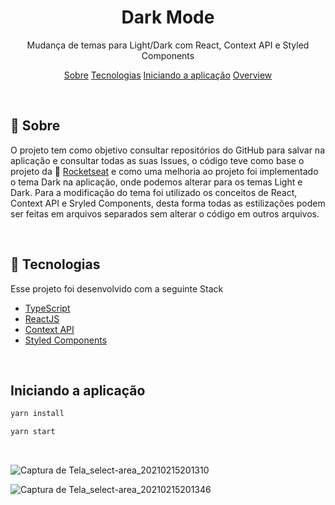 <h1 align="center">
    Dark Mode
</h1>
<p align="center">Mudança de temas para Light/Dark com React, Context API e Styled Components</p>

<p align="center">
 <a href="#sobre">Sobre</a> 
 <a href="#tecnologias">Tecnologias</a>
 <a href="#iniciando">Iniciando a aplicação</a>
 <a href="#overview">Overview</a>
</p>

<br/>
<a id="sobre"></a>

## :scroll: Sobre

O projeto tem como objetivo consultar repositórios do GitHub para salvar na aplicação e consultar todas as suas Issues, o código teve como base o projeto da 
:rocket: [Rocketseat](https://rocketseat.com.br/) e como uma melhoria ao projeto foi implementado o tema Dark na aplicação, onde podemos alterar para os temas Light e Dark. Para a modificação do tema foi utilizado os conceitos de React, Context API e Sryled Components, desta forma todas as estilizações podem ser feitas em arquivos separados sem alterar o código em outros arquivos.

<br/>
<a id="tecnologias"></a>

## :wrench: Tecnologias

Esse projeto foi desenvolvido com a seguinte Stack

- [TypeScript](https://www.typescriptlang.org/)
- [ReactJS](https://reactjs.org/)
- [Context API](https://pt-br.reactjs.org/docs/context.html)
- [Styled Components](https://www.styled-components.com/)

<br/>
<a id="iniciando"></a>

## Iniciando a aplicação

```sh
yarn install

yarn start
```

<br/>
<a id="overview"></a>


![Captura de Tela_select-area_20210215201310](https://user-images.githubusercontent.com/44972197/108001178-83c90b80-6fca-11eb-8464-cec6e5ccdfc7.gif)

![Captura de Tela_select-area_20210215201346](https://user-images.githubusercontent.com/44972197/108001331-e7533900-6fca-11eb-9c5d-abea0b907532.gif)
